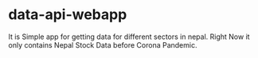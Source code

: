 # data-api-webapp

It is Simple app for getting data for different sectors in nepal. Right Now it only contains Nepal Stock Data before Corona Pandemic.
